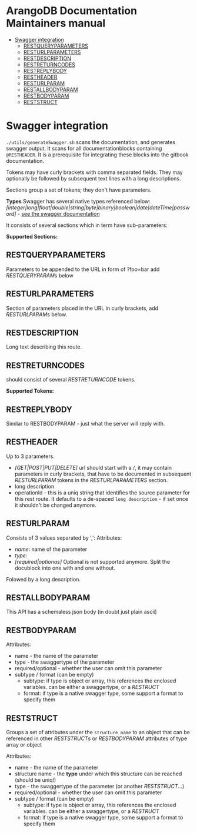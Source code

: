 # ArangoDB Documentation Maintainers manual

- [Swagger integration](#swagger-integration)
  * [RESTQUERYPARAMETERS](#restqueryparameters)
  * [RESTURLPARAMETERS](#resturlparameters)
  * [RESTDESCRIPTION](#restdescription)
  * [RESTRETURNCODES](#restreturncodes)
  * [RESTREPLYBODY](#restreplybody)
  * [RESTHEADER](#restheader)
  * [RESTURLPARAM](#resturlparam)
  * [RESTALLBODYPARAM](#restallbodyparam)
  * [RESTBODYPARAM](#restbodyparam)
  * [RESTSTRUCT](#reststruct)

# Swagger integration

`./utils/generateSwagger.sh` scans the documentation, and generates swagger output.
It scans for all documentationblocks containing `@RESTHEADER`.
It is a prerequisite for integrating these blocks into the gitbook documentation.

Tokens may have curly brackets with comma separated fields. They may optionally be followed by subsequent text
lines with a long descriptions.

Sections group a set of tokens; they don't have parameters.

**Types**
Swagger has several native types referenced below:
*[integer|long|float|double|string|byte|binary|boolean|date|dateTime|password]* -
[see the swagger documentation](https://github.com/swagger-api/swagger-spec/blob/master/versions/2.0.md#data-types)

It consists of several sections which in term have sub-parameters:

**Supported Sections:**

## RESTQUERYPARAMETERS

Parameters to be appended to the URL in form of ?foo=bar
add *RESTQUERYPARAM*s below

## RESTURLPARAMETERS

Section of parameters placed in the URL in curly brackets, add *RESTURLPARAM*s below.

## RESTDESCRIPTION

Long text describing this route.

## RESTRETURNCODES

should consist of several *RESTRETURNCODE* tokens.

**Supported Tokens:**

## RESTREPLYBODY

Similar  to RESTBODYPARAM - just what the server will reply with.

## RESTHEADER

Up to 3 parameters.
* *[GET|POST|PUT|DELETE] <url>* url should start with a */*, it may contain parameters in curly brackets, that
  have to be documented in subsequent *RESTURLPARAM* tokens in the *RESTURLPARAMETERS* section.
* long description
* operationId - this is a uniq string that identifies the source parameter for this rest route. It defaults to a de-spaced `long description` - if set once it shouldn't be changed anymore.

## RESTURLPARAM

Consists of 3 values separated by ',':
Attributes:
  - *name*: name of the parameter
  - *type*:
  - *[required|optionas]* Optional is not supported anymore. Split the docublock into one with and one without.

Folowed by a long description.

## RESTALLBODYPARAM

This API has a schemaless json body (in doubt just plain ascii)

## RESTBODYPARAM

Attributes:
  - name - the name of the parameter
  - type - the swaggertype of the parameter
  - required/optional - whether the user can omit this parameter
  - subtype / format (can be empty)
    - subtype: if type is object or array, this references the enclosed variables.
               can be either a swaggertype, or a *RESTRUCT*
    - format: if type is a native swagger type, some support a format to specify them

## RESTSTRUCT

Groups a set of attributes under the `structure name` to an object that can be referenced
in other *RESTSTRUCT*s or *RESTBODYPARAM* attributes of type array or object

Attributes:
  - name - the name of the parameter
  - structure name - the **type** under which this structure can be reached (should be uniq!)
  - type - the swaggertype of the parameter (or another *RESTSTRUCT*...)
  - required/optional - whether the user can omit this parameter
  - subtype / format (can be empty)
    - subtype: if type is object or array, this references the enclosed variables.
               can be either a swaggertype, or a *RESTRUCT*
    - format: if type is a native swagger type, some support a format to specify them
